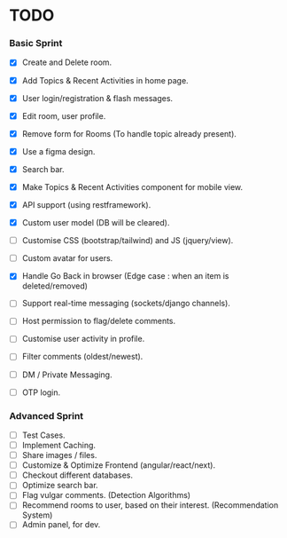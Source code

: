 # TODO

### Basic Sprint

- [X] Create and Delete room.
- [X] Add Topics & Recent Activities in home page.
- [X] User login/registration & flash messages.
- [X] Edit room, user profile.
- [X] Remove form for Rooms (To handle topic already present).
- [X] Use a figma design.
- [X] Search bar.
- [X] Make Topics & Recent Activities component for mobile view.
- [X] API support (using restframework).
- [X] Custom user model (DB will be cleared).
- [ ] Customise CSS (bootstrap/tailwind) and JS (jquery/view).
- [ ] Custom avatar for users.
- [X] Handle Go Back in browser (Edge case : when an item is deleted/removed)
- [ ] Support real-time messaging (sockets/django channels).
- [ ] Host permission to flag/delete comments.
- [ ] Customise user activity in profile.
- [ ] Filter comments (oldest/newest).
- [ ] DM / Private Messaging.
- [ ] OTP login.


### Advanced Sprint

- [ ] Test Cases.
- [ ] Implement Caching.
- [ ] Share images / files.
- [ ] Customize & Optimize Frontend (angular/react/next).
- [ ] Checkout different databases.
- [ ] Optimize search bar.
- [ ] Flag vulgar comments.  (Detection Algorithms)
- [ ] Recommend rooms to user, based on their interest.  (Recommendation System)
- [ ] Admin panel, for dev.